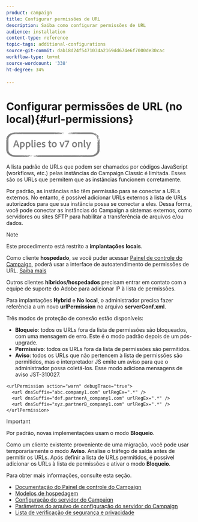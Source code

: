 ```yaml
---
product: campaign
title: Configurar permissões de URL
description: Saiba como configurar permissões de URL
audience: installation
content-type: reference
topic-tags: additional-configurations
source-git-commit: dab18d24f5471034a2169dd674e6f7000de30cac
workflow-type: tm+mt
source-wordcount: '338'
ht-degree: 34%

---
```


# Configurar permissões de URL (no local){#url-permissions}

![](../../assets/v7-only.svg)

A lista padrão de URLs que podem ser chamados por códigos JavaScript (workflows, etc.) pelas instâncias do Campaign Classic é limitada. Esses são os URLs que permitem que as instâncias funcionem corretamente.

Por padrão, as instâncias não têm permissão para se conectar a URLs externos. No entanto, é possível adicionar URLs externos à lista de URLs autorizados para que sua instância possa se conectar a eles. Dessa forma, você pode conectar as instâncias do Campaign a sistemas externos, como servidores ou sites SFTP para habilitar a transferência de arquivos e/ou dados.

>[!NOTE]
>
>Este procedimento está restrito a **implantações locais**.
>
>Como cliente **hospedado**, se você puder acessar [Painel de controle do Campaign](https://experienceleague.adobe.com/docs/control-panel/using/control-panel-home.html?lang=pt-BR), poderá usar a interface de autoatendimento de permissões de URL. [Saiba mais](https://experienceleague.adobe.com/docs/control-panel/using/instances-settings/url-permissions.html?lang=pt-BR)
>
>Outros clientes **híbridos/hospedados** precisam entrar em contato com a equipe de suporte do Adobe para adicionar IP à lista de permissões.

Para implantações **Hybrid** e **No local**, o administrador precisa fazer referência a um novo **urlPermission** no arquivo **serverConf.xml**.


Três modos de proteção de conexão estão disponíveis:

* **Bloqueio**: todos os URLs fora da lista de permissões são bloqueados, com uma mensagem de erro. Este é o modo padrão depois de um pós-upgrade.
* **Permissivo**: todos os URLs fora da lista de permissões são permitidos.
* **Aviso**: todos os URLs que não pertencem à lista de permissões são permitidos, mas o interpretador JS emite um aviso para que o administrador possa coletá-los. Esse modo adiciona mensagens de aviso JST-310027.

```
<urlPermission action="warn" debugTrace="true">
  <url dnsSuffix="abc.company1.com" urlRegEx=".*" />
  <url dnsSuffix="def.partnerA_company1.com" urlRegEx=".*" />
  <url dnsSuffix="xyz.partnerB_company1.com" urlRegEx=".*" />
</urlPermission>
```

>[!IMPORTANT]
>
>Por padrão, novas implementações usam o modo **Bloqueio**.
>
>Como um cliente existente proveniente de uma migração, você pode usar temporariamente o modo **Aviso**. Analise o tráfego de saída antes de permitir os URLs. Após definir a lista de URLs permitidos, é possível adicionar os URLs à lista de permissões e ativar o modo **Bloqueio**.

Para obter mais informações, consulte esta seção.

* [Documentação do Painel de controle do Campaign](https://experienceleague.adobe.com/docs/control-panel/using/control-panel-home.html)
* [Modelos de hospedagem](hosting-models.md)
* [Configuração do servidor do Campaign](configuring-campaign-server.md)
* [Parâmetros do arquivo de configuração do servidor do Campaign](the-server-configuration-file.md)
* [Lista de verificação de segurança e privacidade](get-started-security-privacy.md)
